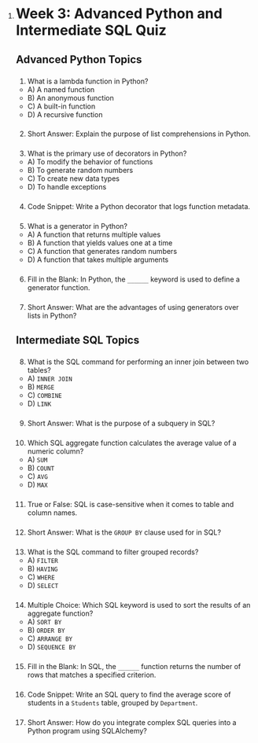 ﻿1.  # Week 3: Advanced Python and Intermediate SQL Quiz
    
    ## Advanced Python Topics
    
    ### 
    
    1.  What is a lambda function in Python?
    
    -   A) A named function
    -   B) An anonymous function
    -   C) A built-in function
    -   D) A recursive function
    
    ### 
    
    2.  Short Answer: Explain the purpose of list comprehensions in Python.
    
    ### 
    
    3.  What is the primary use of decorators in Python?
    
    -   A) To modify the behavior of functions
    -   B) To generate random numbers
    -   C) To create new data types
    -   D) To handle exceptions
    
    ### 
    
    4.  Code Snippet: Write a Python decorator that logs function metadata.
    
    ### 
    
    5.  What is a generator in Python?
    
    -   A) A function that returns multiple values
    -   B) A function that yields values one at a time
    -   C) A function that generates random numbers
    -   D) A function that takes multiple arguments
    
    ### 
    
    6.  Fill in the Blank: In Python, the `______` keyword is used to define a generator function.
    
    ### 
    
    7.  Short Answer: What are the advantages of using generators over lists in Python?
    
    ## Intermediate SQL Topics
    
    ### 
    
    8.  What is the SQL command for performing an inner join between two tables?
    
    -   A) `INNER JOIN`
    -   B) `MERGE`
    -   C) `COMBINE`
    -   D) `LINK`
    
    ### 
    
    9.  Short Answer: What is the purpose of a subquery in SQL?
    
    ### 
    
    10.  Which SQL aggregate function calculates the average value of a numeric column?
    
    -   A) `SUM`
    -   B) `COUNT`
    -   C) `AVG`
    -   D) `MAX`
    
    ### 
    
    11.  True or False: SQL is case-sensitive when it comes to table and column names.
    
    ### 
    
    12.  Short Answer: What is the `GROUP BY` clause used for in SQL?
    
    ### 
    
    13.  What is the SQL command to filter grouped records?
    
    -   A) `FILTER`
    -   B) `HAVING`
    -   C) `WHERE`
    -   D) `SELECT`
    
    ### 
    
    14.  Multiple Choice: Which SQL keyword is used to sort the results of an aggregate function?
    
    -   A) `SORT BY`
    -   B) `ORDER BY`
    -   C) `ARRANGE BY`
    -   D) `SEQUENCE BY`
    
    ### 
    
    15.  Fill in the Blank: In SQL, the `______` function returns the number of rows that matches a specified criterion.
    
    ### 
    
    16.  Code Snippet: Write an SQL query to find the average score of students in a `Students` table, grouped by `Department`.
    
    ### 
    
    17.  Short Answer: How do you integrate complex SQL queries into a Python program using SQLAlchemy?
    

